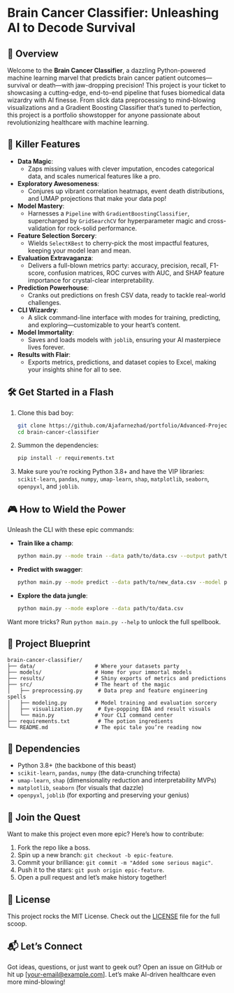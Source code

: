 # Brain Cancer Classifier: Unleashing AI to Decode Survival

## 🌟 Overview
Welcome to the **Brain Cancer Classifier**, a dazzling Python-powered machine learning marvel that predicts brain cancer patient outcomes—survival or death—with jaw-dropping precision! This project is your ticket to showcasing a cutting-edge, end-to-end pipeline that fuses biomedical data wizardry with AI finesse. From slick data preprocessing to mind-blowing visualizations and a Gradient Boosting Classifier that’s tuned to perfection, this project is a portfolio showstopper for anyone passionate about revolutionizing healthcare with machine learning.

## 🚀 Killer Features
- **Data Magic**: 
  - Zaps missing values with clever imputation, encodes categorical data, and scales numerical features like a pro.
- **Exploratory Awesomeness**: 
  - Conjures up vibrant correlation heatmaps, event death distributions, and UMAP projections that make your data pop!
- **Model Mastery**: 
  - Harnesses a `Pipeline` with `GradientBoostingClassifier`, supercharged by `GridSearchCV` for hyperparameter magic and cross-validation for rock-solid performance.
- **Feature Selection Sorcery**: 
  - Wields `SelectKBest` to cherry-pick the most impactful features, keeping your model lean and mean.
- **Evaluation Extravaganza**: 
  - Delivers a full-blown metrics party: accuracy, precision, recall, F1-score, confusion matrices, ROC curves with AUC, and SHAP feature importance for crystal-clear interpretability.
- **Prediction Powerhouse**: 
  - Cranks out predictions on fresh CSV data, ready to tackle real-world challenges.
- **CLI Wizardry**: 
  - A slick command-line interface with modes for training, predicting, and exploring—customizable to your heart’s content.
- **Model Immortality**: 
  - Saves and loads models with `joblib`, ensuring your AI masterpiece lives forever.
- **Results with Flair**: 
  - Exports metrics, predictions, and dataset copies to Excel, making your insights shine for all to see.

## 🛠️ Get Started in a Flash
1. Clone this bad boy:
   ```bash
   git clone https://github.com/Ajafarnezhad/portfolio/Advanced-Projects/brain-cancer-classifier.git
   cd brain-cancer-classifier
   ```
2. Summon the dependencies:
   ```bash
   pip install -r requirements.txt
   ```
3. Make sure you’re rocking Python 3.8+ and have the VIP libraries: `scikit-learn`, `pandas`, `numpy`, `umap-learn`, `shap`, `matplotlib`, `seaborn`, `openpyxl`, and `joblib`.

## 🎮 How to Wield the Power
Unleash the CLI with these epic commands:
- **Train like a champ**:
  ```bash
  python main.py --mode train --data path/to/data.csv --output path/to/output
  ```
- **Predict with swagger**:
  ```bash
  python main.py --mode predict --data path/to/new_data.csv --model path/to/saved_model.joblib
  ```
- **Explore the data jungle**:
  ```bash
  python main.py --mode explore --data path/to/data.csv
  ```

Want more tricks? Run `python main.py --help` to unlock the full spellbook.

## 📂 Project Blueprint
```
brain-cancer-classifier/
├── data/                   # Where your datasets party
├── models/                 # Home for your immortal models
├── results/                # Shiny exports of metrics and predictions
├── src/                    # The heart of the magic
│   ├── preprocessing.py     # Data prep and feature engineering spells
│   ├── modeling.py         # Model training and evaluation sorcery
│   ├── visualization.py     # Eye-popping EDA and result visuals
│   └── main.py             # Your CLI command center
├── requirements.txt         # The potion ingredients
└── README.md               # The epic tale you’re reading now
```

## 🧪 Dependencies
- Python 3.8+ (the backbone of this beast)
- `scikit-learn`, `pandas`, `numpy` (the data-crunching trifecta)
- `umap-learn`, `shap` (dimensionality reduction and interpretability MVPs)
- `matplotlib`, `seaborn` (for visuals that dazzle)
- `openpyxl`, `joblib` (for exporting and preserving your genius)

## 🤝 Join the Quest
Want to make this project even more epic? Here’s how to contribute:
1. Fork the repo like a boss.
2. Spin up a new branch: `git checkout -b epic-feature`.
3. Commit your brilliance: `git commit -m "Added some serious magic"`.
4. Push it to the stars: `git push origin epic-feature`.
5. Open a pull request and let’s make history together!

## 📜 License
This project rocks the MIT License. Check out the [LICENSE](LICENSE) file for the full scoop.

## 📬 Let’s Connect
Got ideas, questions, or just want to geek out? Open an issue on GitHub or hit up [your-email@example.com]. Let’s make AI-driven healthcare even more mind-blowing!